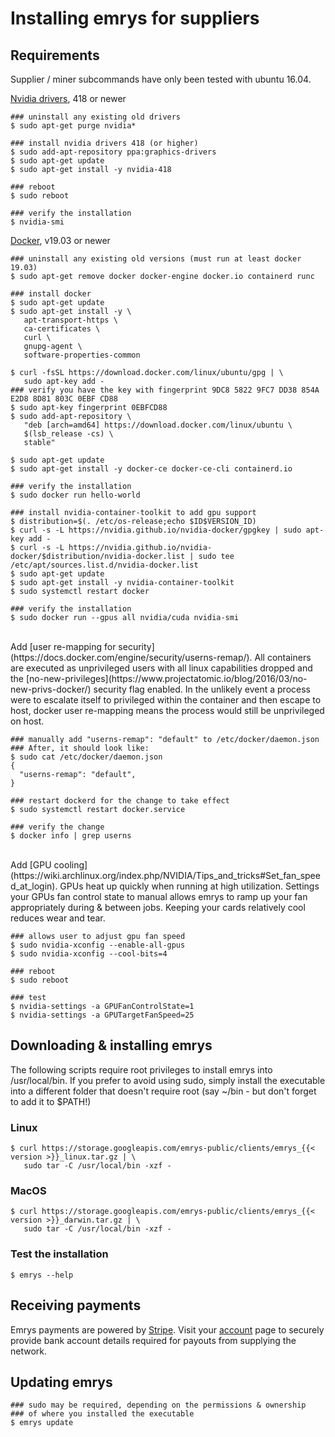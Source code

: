 # Installing emrys for suppliers

## Requirements
Supplier / miner subcommands have only been tested with ubuntu 16.04.

[Nvidia drivers](https://launchpad.net/~graphics-drivers/+archive/ubuntu/ppa), 418 or newer


    ### uninstall any existing old drivers
    $ sudo apt-get purge nvidia*

    ### install nvidia drivers 418 (or higher)
    $ sudo add-apt-repository ppa:graphics-drivers
    $ sudo apt-get update
    $ sudo apt-get install -y nvidia-418

    ### reboot
    $ sudo reboot

    ### verify the installation
    $ nvidia-smi


[Docker](https://docs.docker.com/install/linux/docker-ce/ubuntu/), v19.03 or newer
    
    ### uninstall any existing old versions (must run at least docker 19.03)
    $ sudo apt-get remove docker docker-engine docker.io containerd runc

    ### install docker
    $ sudo apt-get update
    $ sudo apt-get install -y \
       apt-transport-https \
       ca-certificates \
       curl \
       gnupg-agent \
       software-properties-common
        
    $ curl -fsSL https://download.docker.com/linux/ubuntu/gpg | \
       sudo apt-key add -
    ### verify you have the key with fingerprint 9DC8 5822 9FC7 DD38 854A E2D8 8D81 803C 0EBF CD88
    $ sudo apt-key fingerprint 0EBFCD88
    $ sudo add-apt-repository \
       "deb [arch=amd64] https://download.docker.com/linux/ubuntu \
       $(lsb_release -cs) \
       stable"

    $ sudo apt-get update
    $ sudo apt-get install -y docker-ce docker-ce-cli containerd.io

    ### verify the installation
    $ sudo docker run hello-world

    ### install nvidia-container-toolkit to add gpu support
    $ distribution=$(. /etc/os-release;echo $ID$VERSION_ID)
    $ curl -s -L https://nvidia.github.io/nvidia-docker/gpgkey | sudo apt-key add -
    $ curl -s -L https://nvidia.github.io/nvidia-docker/$distribution/nvidia-docker.list | sudo tee /etc/apt/sources.list.d/nvidia-docker.list
    $ sudo apt-get update
    $ sudo apt-get install -y nvidia-container-toolkit
    $ sudo systemctl restart docker

    ### verify the installation
    $ sudo docker run --gpus all nvidia/cuda nvidia-smi


<br>
Add [user re-mapping for security](https://docs.docker.com/engine/security/userns-remap/). All containers are executed as unprivileged users with all linux capabilities dropped and the [no-new-privileges](https://www.projectatomic.io/blog/2016/03/no-new-privs-docker/) security flag enabled. In the unlikely event a process were to escalate itself to privileged within the container and then escape to host, docker user re-mapping means the process would still be unprivileged on host.

    ### manually add "userns-remap": "default" to /etc/docker/daemon.json
    ### After, it should look like: 
    $ sudo cat /etc/docker/daemon.json
    {
      "userns-remap": "default",
    }

    ### restart dockerd for the change to take effect
    $ sudo systemctl restart docker.service

    ### verify the change
    $ docker info | grep userns


<br>
Add [GPU cooling](https://wiki.archlinux.org/index.php/NVIDIA/Tips_and_tricks#Set_fan_speed_at_login). GPUs heat up quickly when running at high utilization. Settings your GPUs fan control state to manual
allows emrys to ramp up your fan appropriately during & between jobs. Keeping your cards
relatively cool reduces wear and tear.

    ### allows user to adjust gpu fan speed
    $ sudo nvidia-xconfig --enable-all-gpus
    $ sudo nvidia-xconfig --cool-bits=4

    ### reboot
    $ sudo reboot

    ### test
    $ nvidia-settings -a GPUFanControlState=1
    $ nvidia-settings -a GPUTargetFanSpeed=25


## Downloading & installing emrys

The following scripts require root privileges to install emrys into /usr/local/bin. If you prefer to avoid 
using sudo, simply install the executable into a different folder that doesn't require root (say ~/bin - 
but don't forget to add it to $PATH!)

### Linux

    $ curl https://storage.googleapis.com/emrys-public/clients/emrys_{{< version >}}_linux.tar.gz | \
       sudo tar -C /usr/local/bin -xzf -

### MacOS

    $ curl https://storage.googleapis.com/emrys-public/clients/emrys_{{< version >}}_darwin.tar.gz | \
       sudo tar -C /usr/local/bin -xzf -

### Test the installation

    $ emrys --help

## Receiving payments
Emrys payments are powered by [Stripe](https://stripe.com). Visit your [account](https://www.emrys.io/account) page to securely provide bank account details required for payouts from supplying the network.

## Updating emrys

    ### sudo may be required, depending on the permissions & ownership 
    ### of where you installed the executable
    $ emrys update
